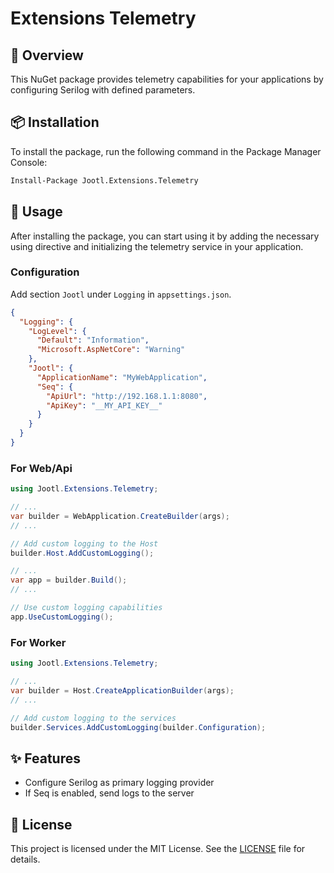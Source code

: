 # Extensions Telemetry

## 📝 Overview

This NuGet package provides telemetry capabilities for your applications by configuring Serilog with defined parameters.

## 📦 Installation

To install the package, run the following command in the Package Manager Console:

```sh
Install-Package Jootl.Extensions.Telemetry
```

## 🚀 Usage

After installing the package, you can start using it by adding the necessary using directive and initializing the telemetry service in your application.

### Configuration

Add section `Jootl` under `Logging` in `appsettings.json`.

```json
{
  "Logging": {
    "LogLevel": {
      "Default": "Information",
      "Microsoft.AspNetCore": "Warning"
    },
    "Jootl": {
      "ApplicationName": "MyWebApplication",
      "Seq": {
        "ApiUrl": "http://192.168.1.1:8080",
        "ApiKey": "__MY_API_KEY__"
      }
    }
  }
}
```

### For Web/Api

```csharp
using Jootl.Extensions.Telemetry;

// ...
var builder = WebApplication.CreateBuilder(args);
// ...

// Add custom logging to the Host
builder.Host.AddCustomLogging();

// ...
var app = builder.Build();
// ...

// Use custom logging capabilities
app.UseCustomLogging();
```

### For Worker

```csharp
using Jootl.Extensions.Telemetry;

// ...
var builder = Host.CreateApplicationBuilder(args);
// ...

// Add custom logging to the services
builder.Services.AddCustomLogging(builder.Configuration);
```


## ✨ Features

- Configure Serilog as primary logging provider
- If Seq is enabled, send logs to the server

## 📄 License

This project is licensed under the MIT License. See the [LICENSE](LICENSE) file for details.
